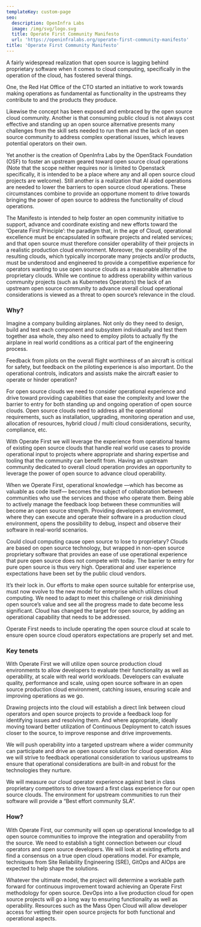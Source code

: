 ```yaml
---
templateKey: custom-page
seo:
  description: OpenInfra Labs
  image: /img/svg/logo.svg
  title: Operate First Community Manifesto
  url: 'https://openinfralabs.org/operate-first-community-manifesto'
title: 'Operate First Community Manifesto'
---
```


A fairly widespread realization that open source is lagging behind proprietary software when it comes to cloud computing, specifically in the operation of the cloud, has fostered several things.

One, the Red Hat Office of the CTO started an initiative to work towards making operations as fundamental as functionality in the upstreams they contribute to and the products they produce.

Likewise the concept has been exposed and embraced by the open source cloud community. Another is that consuming public cloud is not always cost effective and standing up an open source alternative presents many challenges from the skill sets needed to run them and the lack of an open 
source community to address complex operational issues, which leaves potential operators on their own.

Yet another is the creation of OpenInfra Labs by the OpenStack Foundation (OSF) to foster an upstream geared toward open source cloud operations (Note that the scope neither requires nor is limited to Openstack specifically, it is intended to be a place where any and all open source cloud projects are
welcome). Still another is a realization that AI aided operations are needed to lower the barriers to open source cloud operations. These circumstances combine to provide an opportune moment to drive towards bringing the power of open source to address the functionality of cloud operations. 

The Manifesto is intended to help foster an open community initiative to support, advance and coordinate existing and new efforts toward the ‘Operate First Principle’: the paradigm that, in the age of Cloud, operational excellence must be encapsulated in software projects and related services; and that open source must therefore consider operability of their projects in a realistic production cloud environment. Moreover, the operability
of the resulting clouds, which typically incorporate many projects and/or products, must be understood and engineered to provide a competitive experience for operators wanting to use open source clouds as a reasonable alternative to proprietary clouds. While we continue to address operability within various community projects (such as Kubernetes Operators) the lack of an upstream open source community to advance overall cloud operational considerations is viewed as a threat to open source’s relevance in the cloud. 

### Why?

Imagine a company building airplanes. Not only do they need to design, build and test each component and subsystem individually and test them together  asa whole, they also need to employ pilots to actually fly the airplane in real world conditions as a critical part of the engineering process.  

Feedback from pilots on the overall flight worthiness of an aircraft is critical for safety, but feedback on the piloting experience is also important. Do the operational controls, indicators and assists make the aircraft easier to operate or hinder operation?

For open source clouds we need to consider operational experience and drive toward providing capabilities that ease the complexity and lower the barrier to entry for both standing up and ongoing operation of open source clouds. Open source clouds need to address all the operational requirements, such as installation, upgrading, monitoring operation and use, allocation of resources, hybrid cloud / multi cloud considerations, security, compliance, etc. 

With Operate First we will leverage the experience from operational teams of existing open source clouds that handle real world use cases to provide operational input to projects where appropriate and sharing expertise and tooling that the community can benefit from. Having an upstream community dedicated to overall cloud operation provides an opportunity to leverage the power of open source to advance cloud operability. 

When we Operate First, operational knowledge —which has become as valuable as code itself— becomes the subject of collaboration between communities who use the services and those who operate them. Being able to actively manage the feedback loop between these communities will become an open source strength. Providing developers an environment, where they can execute and operate their software in a production cloud environment, opens the possibility to debug, inspect and observe their software in real-world scenarios.

Could cloud computing cause open source to lose to proprietary? Clouds are based on open source technology, but wrapped in non-open source proprietary software that provides an ease of use operational experience that pure open source does not compete with today. The barrier to entry for pure open source is thus very high. Operational and user experience expectations have been set by the public cloud vendors.

It’s their lock in. Our efforts to make open source suitable for enterprise use, must now evolve to the new model for enterprise which utilizes cloud computing. We need to adapt to meet this challenge or risk diminishing open source’s value and see all the progress made to date become less significant. Cloud has changed the target for open source, by adding an operational capability that needs to be addressed.

Operate First needs to include operating the open source cloud at scale to ensure open source cloud operators expectations are properly set and met.

### Key tenets

With Operate First we will utilize open source production cloud environments to allow developers to evaluate their functionality as well as operability, at scale with real world workloads. Developers can evaluate quality, performance and scale, using open source software in an open source production cloud environment, catching issues, ensuring scale and improving operations as we go. 

Drawing projects into the cloud will establish a direct link between cloud operators and open source projects to provide a feedback loop for identifying issues and resolving them. And where appropriate, ideally moving toward better utilization of Continuous Deployment to catch issues closer to the source, to improve response and drive improvements. 

We will push operability into a targeted upstream where a wider community can participate and drive an open source solution for cloud operation. Also we will strive to feedback operational consideration to various upstreams to ensure that operational considerations are built-in and robust for the technologies they nurture. 

We will measure our cloud operator experience against best in class proprietary competitors to drive toward a first class experience for our open source clouds. The environment for upstream communities to run their software will provide a “Best effort community SLA”.

### How?

With Operate First, our community will open up operational knowledge to all open source communities to improve the integration and operability from the source.  We need to establish a tight connection between our cloud operators and open source developers. We will look at existing efforts and find a
consensus on a true open cloud operations model. For example, techniques from  Site Reliability Engineering (SRE), GitOps and AIOps are expected to help shape the solutions. 

Whatever the ultimate model, the project will determine a workable path forward for continuous improvement toward achieving an Operate First methodology for open source. DevOps into a live production cloud for open source projects will go a long way to ensuring functionality as well as operability. Resources such as the Mass Open Cloud will allow developer access for vetting their open source projects for both functional and operational aspects.
